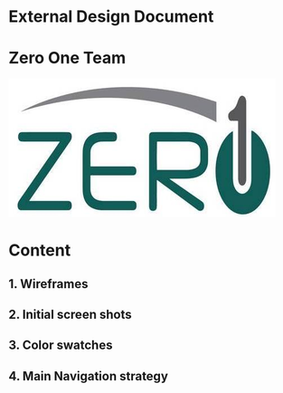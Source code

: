 # External Design Document #

# Zero One Team #
![alt text](https://github.com/Centennial-ZeroOneTeam/SurveySite/blob/master/public/img/logo.jpg?raw=true)

# Content #

## 1. Wireframes ##

## 2. Initial screen shots ##

## 3. Color swatches ##

## 4. Main Navigation strategy ##